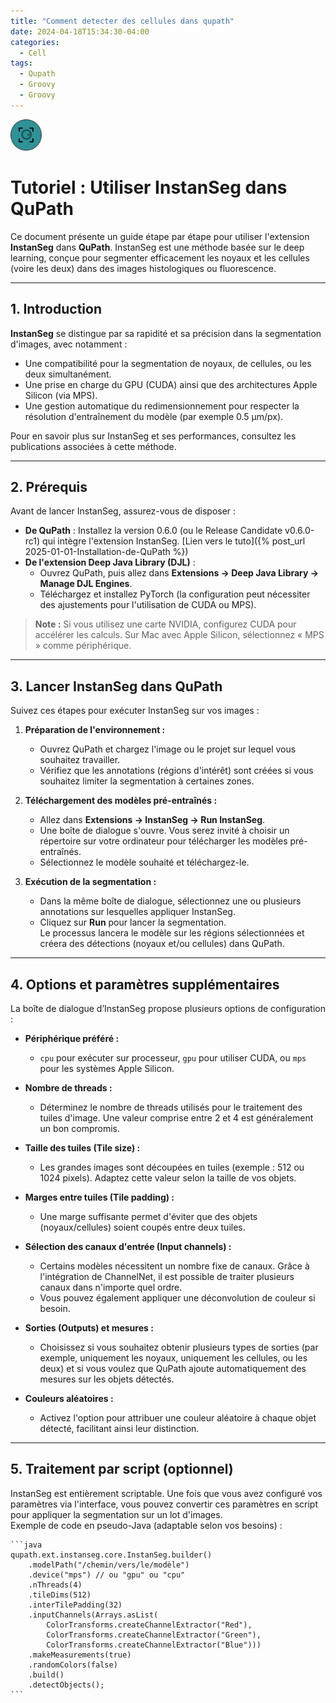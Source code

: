 ```yaml
---
title: "Comment detecter des cellules dans qupath"
date: 2024-04-18T15:34:30-04:00
categories:
  - Cell
tags:
  - Qupath
  - Groovy
  - Groovy
---
```


<img src="https://github.com/MATBEO/PLAT-OSIA/blob/main/assets/images/cell.svg" width="50">

# Tutoriel : Utiliser InstanSeg dans QuPath

Ce document présente un guide étape par étape pour utiliser l'extension **InstanSeg** dans **QuPath**. InstanSeg est une méthode basée sur le deep learning, conçue pour segmenter efficacement les noyaux et les cellules (voire les deux) dans des images histologiques ou fluorescence.

---

## 1. Introduction

**InstanSeg** se distingue par sa rapidité et sa précision dans la segmentation d'images, avec notamment :
- Une compatibilité pour la segmentation de noyaux, de cellules, ou les deux simultanément.
- Une prise en charge du GPU (CUDA) ainsi que des architectures Apple Silicon (via MPS).
- Une gestion automatique du redimensionnement pour respecter la résolution d'entraînement du modèle (par exemple 0.5 µm/px).

Pour en savoir plus sur InstanSeg et ses performances, consultez les publications associées à cette méthode.

---

## 2. Prérequis

Avant de lancer InstanSeg, assurez-vous de disposer :
- **De QuPath** : Installez la version 0.6.0 (ou le Release Candidate v0.6.0-rc1) qui intègre l'extension InstanSeg.
  [Lien vers le tuto]({% post_url 2025-01-01-Installation-de-QuPath %})
- **De l'extension Deep Java Library (DJL)** :  
  - Ouvrez QuPath, puis allez dans **Extensions → Deep Java Library → Manage DJL Engines**.
  - Téléchargez et installez PyTorch (la configuration peut nécessiter des ajustements pour l'utilisation de CUDA ou MPS).

> **Note :** Si vous utilisez une carte NVIDIA, configurez CUDA pour accélérer les calculs. Sur Mac avec Apple Silicon, sélectionnez « MPS » comme périphérique.

---

## 3. Lancer InstanSeg dans QuPath

Suivez ces étapes pour exécuter InstanSeg sur vos images :

1. **Préparation de l'environnement :**  
   - Ouvrez QuPath et chargez l'image ou le projet sur lequel vous souhaitez travailler.
   - Vérifiez que les annotations (régions d'intérêt) sont créées si vous souhaitez limiter la segmentation à certaines zones.

2. **Téléchargement des modèles pré-entraînés :**  
   - Allez dans **Extensions → InstanSeg → Run InstanSeg**.
   - Une boîte de dialogue s'ouvre. Vous serez invité à choisir un répertoire sur votre ordinateur pour télécharger les modèles pré-entraînés.
   - Sélectionnez le modèle souhaité et téléchargez-le.

3. **Exécution de la segmentation :**  
   - Dans la même boîte de dialogue, sélectionnez une ou plusieurs annotations sur lesquelles appliquer InstanSeg.
   - Cliquez sur **Run** pour lancer la segmentation.  
   Le processus lancera le modèle sur les régions sélectionnées et créera des détections (noyaux et/ou cellules) dans QuPath.

---

## 4. Options et paramètres supplémentaires

La boîte de dialogue d’InstanSeg propose plusieurs options de configuration :

- **Périphérique préféré :**  
  - `cpu` pour exécuter sur processeur, `gpu` pour utiliser CUDA, ou `mps` pour les systèmes Apple Silicon.

- **Nombre de threads :**  
  - Déterminez le nombre de threads utilisés pour le traitement des tuiles d'image. Une valeur comprise entre 2 et 4 est généralement un bon compromis.

- **Taille des tuiles (Tile size) :**  
  - Les grandes images sont découpées en tuiles (exemple : 512 ou 1024 pixels). Adaptez cette valeur selon la taille de vos objets.

- **Marges entre tuiles (Tile padding) :**  
  - Une marge suffisante permet d'éviter que des objets (noyaux/cellules) soient coupés entre deux tuiles.

- **Sélection des canaux d'entrée (Input channels) :**  
  - Certains modèles nécessitent un nombre fixe de canaux. Grâce à l'intégration de ChannelNet, il est possible de traiter plusieurs canaux dans n'importe quel ordre.
  - Vous pouvez également appliquer une déconvolution de couleur si besoin.

- **Sorties (Outputs) et mesures :**  
  - Choisissez si vous souhaitez obtenir plusieurs types de sorties (par exemple, uniquement les noyaux, uniquement les cellules, ou les deux) et si vous voulez que QuPath ajoute automatiquement des mesures sur les objets détectés.
  
- **Couleurs aléatoires :**  
  - Activez l'option pour attribuer une couleur aléatoire à chaque objet détecté, facilitant ainsi leur distinction.

---

## 5. Traitement par script (optionnel)

InstanSeg est entièrement scriptable. Une fois que vous avez configuré vos paramètres via l'interface, vous pouvez convertir ces paramètres en script pour appliquer la segmentation sur un lot d'images.  
Exemple de code en pseudo-Java (adaptable selon vos besoins) :

    ```java
    qupath.ext.instanseg.core.InstanSeg.builder()
        .modelPath("/chemin/vers/le/modèle")
        .device("mps") // ou "gpu" ou "cpu"
        .nThreads(4)
        .tileDims(512)
        .interTilePadding(32)
        .inputChannels(Arrays.asList(
            ColorTransforms.createChannelExtractor("Red"),
            ColorTransforms.createChannelExtractor("Green"),
            ColorTransforms.createChannelExtractor("Blue")))
        .makeMeasurements(true)
        .randomColors(false)
        .build()
        .detectObjects();
    ```
